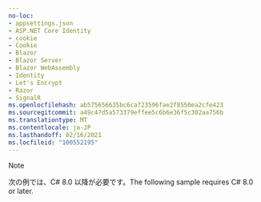 ```yaml
---
no-loc:
- appsettings.json
- ASP.NET Core Identity
- cookie
- Cookie
- Blazor
- Blazor Server
- Blazor WebAssembly
- Identity
- Let's Encrypt
- Razor
- SignalR
ms.openlocfilehash: ab575656635bc6ca723596fae2f8550ea2cfe423
ms.sourcegitcommit: a49c47d5a573379effee5c6b6e36f5c302aa756b
ms.translationtype: MT
ms.contentlocale: ja-JP
ms.lasthandoff: 02/16/2021
ms.locfileid: "100552195"
---
```

> [!NOTE]
> <span data-ttu-id="e1985-101">次の例では、C# 8.0 以降が必要です。</span><span class="sxs-lookup"><span data-stu-id="e1985-101">The following sample requires C# 8.0 or later.</span></span>
